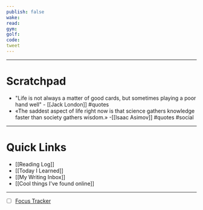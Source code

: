 ```yaml
---
publish: false
wake:
read:
gym:
golf:
code:
tweet
---
```

***
# Scratchpad
- "Life is not always a matter of good cards, but sometimes playing a poor hand well" - [[Jack London]] #quotes 
- «The saddest aspect of life right now is that science gathers knowledge faster than society gathers wisdom.» -[[Isaac Asimov]] #quotes #social 



---
# Quick Links
- [[Reading Log]]
- [[Today I Learned]]
- [[My Writing Inbox]]
- [[Cool things I've found online]]

***
- [ ] [Focus Tracker](https://docs.google.com/spreadsheets/d/18ZL9CSRxE2z7pTKcaPGe3749GMO9Ov2UjVsRMQqShBk/edit#gid=696776801)